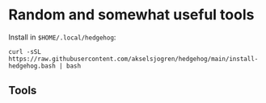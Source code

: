 # Random and somewhat useful tools

Install in `$HOME/.local/hedgehog`:
```console
curl -sSL https://raw.githubusercontent.com/akselsjogren/hedgehog/main/install-hedgehog.bash | bash
```

## Tools
<!-- following is automatically generated -->
